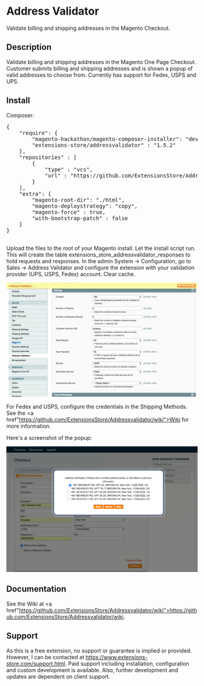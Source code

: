 Address Validator
=================
Validate billing and shipping addresses in the Magento Checkout. 

Description
-----------
Validate billing and shipping addresses in the Magento One Page Checkout. 
Customer submits billing and shipping addresses and is shown a popup of valid 
addresses to choose from. Currently has support for Fedex, USPS and UPS.

Install
-------

Composer:

<pre>
{
    "require": {
        "magento-hackathon/magento-composer-installer": "dev-master",
    	"extensions-store/addressvalidator" : "1.5.2"
    },
    "repositories" : [
    	{
    		"type" : "vcs",
    		"url" : "https://github.com/ExtensionsStore/Addressvalidator"
    	}  	
    ],
    "extra": {
        "magento-root-dir": "./html",
        "magento-deploystrategy": "copy",
        "magento-force" : true,
        "with-bootstrap-patch" : false
    }
}

</pre>

Upload the files to the root of your Magento install. Let the install script 
run. This will create the table extensions_store_addressvalidator_responses to hold 
requests and responses. In the admin System -> Configuration, go to Sales -> Address 
Validator and configure the extension with your validation provider 
(UPS, USPS, Fedex) account. Clear cache. 

<img src="md/settings.png" />

For Fedex and USPS, configure the credentials in the Shipping Methods. 
See the <a href"https://github.com/ExtensionsStore/Addressvalidator/wiki">Wiki</a> 
for more information.

Here's a screenshot of the popup:

<img src="md/popup.png" />

Documentation
-------------
See the Wiki at <a href"https://github.com/ExtensionsStore/Addressvalidator/wiki">https://github.com/ExtensionsStore/Addressvalidator/wiki</a>.

Support
-------
As this is a free extension, no support or guarantee is implied or provided. 
However, I can be contacted at https://www.extensions-store.com/support.html. 
Paid support including installation, configuration and custom development is 
available. Also, further development and updates are dependent on client support.

